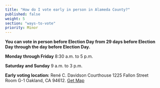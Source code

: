 ```yaml
---
title: "How do I vote early in person in Alameda County?"
published: false
weight: 5
section: "ways-to-vote"
priority: Minor
---
```

**You can vote in person before Election Day from 29 days before Election Day through the day before Election Day.** 

**Monday through Friday** 8:30 a.m. to 5 p.m.  

**Saturday and Sunday** 9 a.m. to 3 p.m.  

**Early voting location:** René C. Davidson Courthouse 1225 Fallon Street Room G-1 Oakland, CA 94612. [Get Map](https://www.google.com/maps/place/Ren%C3%A9+C.+Davidson+Courthouse,+1225+Fallon+St,+Oakland,+CA+94612/@37.7998255,-122.2651863,17z/data=!3m1!4b1!4m2!3m1!1s0x808f8735733618c5:0xbc91ceec51f24ea3)  
